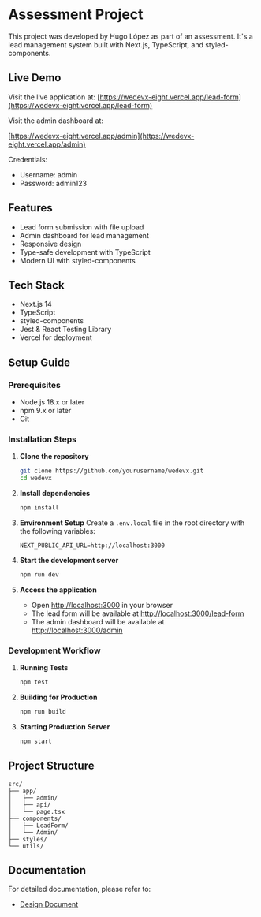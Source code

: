 # Assessment Project

This project was developed by Hugo López as part of an assessment. It's a lead management system built with Next.js, TypeScript, and styled-components.

## Live Demo
Visit the live application at: [https://wedevx-eight.vercel.app/lead-form](https://wedevx-eight.vercel.app/lead-form)

Visit the admin dashboard at:

[https://wedevx-eight.vercel.app/admin](https://wedevx-eight.vercel.app/admin)

Credentials:
- Username: admin
- Password: admin123

## Features
- Lead form submission with file upload
- Admin dashboard for lead management
- Responsive design
- Type-safe development with TypeScript
- Modern UI with styled-components

## Tech Stack
- Next.js 14
- TypeScript
- styled-components
- Jest & React Testing Library
- Vercel for deployment

## Setup Guide

### Prerequisites
- Node.js 18.x or later
- npm 9.x or later
- Git

### Installation Steps

1. **Clone the repository**
   ```bash
   git clone https://github.com/yourusername/wedevx.git
   cd wedevx
   ```

2. **Install dependencies**
   ```bash
   npm install
   ```

3. **Environment Setup**
   Create a `.env.local` file in the root directory with the following variables:
   ```
   NEXT_PUBLIC_API_URL=http://localhost:3000
   ```

4. **Start the development server**
   ```bash
   npm run dev
   ```

5. **Access the application**
   - Open [http://localhost:3000](http://localhost:3000) in your browser
   - The lead form will be available at [http://localhost:3000/lead-form](http://localhost:3000/lead-form)
   - The admin dashboard will be available at [http://localhost:3000/admin](http://localhost:3000/admin)

### Development Workflow

1. **Running Tests**
   ```bash
   npm test
   ```

2. **Building for Production**
   ```bash
   npm run build
   ```

3. **Starting Production Server**
   ```bash
   npm start
   ```

## Project Structure
```
src/
├── app/
│   ├── admin/
│   ├── api/
│   └── page.tsx
├── components/
│   ├── LeadForm/
│   └── Admin/
├── styles/
└── utils/
```

## Documentation
For detailed documentation, please refer to:
- [Design Document](./docs/DESIGN.md)